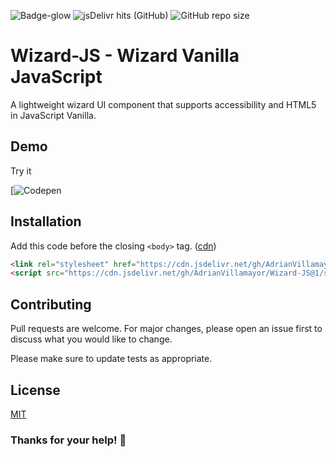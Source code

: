 
![Badge-glow](https://img.shields.io/badge/WizardJS-v.1-blue?style=flat-square) ![jsDelivr hits (GitHub)](https://data.jsdelivr.com/v1/package/gh/AdrianVillamayor/Wizard-JS/badge) ![GitHub repo size](https://img.shields.io/github/repo-size/AdrianVillamayor/Wizard-JS?style=flat-square)
# Wizard-JS - Wizard Vanilla JavaScript

A lightweight wizard UI component that supports accessibility and HTML5 in JavaScript Vanilla.


## Demo
Try it 

[![Codepen](https://codepen.io/adrianvillamayor/pen/VwWPVME)


## Installation
Add this code before the closing `<body>` tag. ([cdn](https://www.jsdelivr.com/package/gh/AdrianVillamayor/Wizard-JS))

```html
<link rel="stylesheet" href="https://cdn.jsdelivr.net/gh/AdrianVillamayor/Wizard-JS@1/styles/css/main.css">
<script src="https://cdn.jsdelivr.net/gh/AdrianVillamayor/Wizard-JS@1/src/wizard.min.js"></script>
```


## Contributing
Pull requests are welcome. For major changes, please open an issue first to discuss what you would like to change.

Please make sure to update tests as appropriate.

## License
[MIT](https://github.com/AdrianVillamayor/Wizard-JS/blob/main/LICENSE)

### Thanks for your help! 🎉
